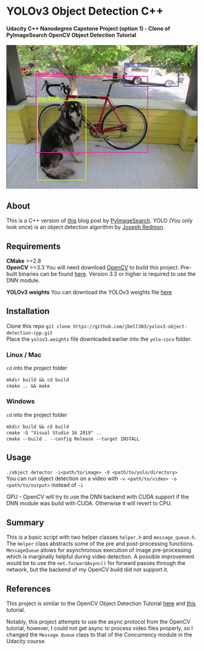 # YOLOv3 Object Detection C++
#### Udacity C++ Nanodegree Capstone Project (option 1) - Clone of PyImageSearch OpenCV Object Detection Tutorial
![dog](https://github.com/jbell303/yolov3-object-detection-cpp/blob/master/images/dog_processed.PNG)

## About
This is a C++ version of [this](https://www.pyimagesearch.com/2018/11/12/yolo-object-detection-with-opencv/) blog post by [PyImageSearch](pyimagesearch.com).
YOLO (You only look once) is an object detection algorithm by [Joseph Redmon](pjreddie.com).

## Requirements
**CMake** >=2.8  
**OpenCV** >=3.3 You will need download [OpenCV](opencv.org) to build this project. Pre-built binaries can be found [here](opencv.org/releases). Version 3.3 or higher is required to use the DNN module.

**YOLOv3 weights** You can download the YOLOv3 weights file [here](https://pjreddie.com/media/files/yolov3.weights)

## Installation
Clone this repo `git clone https://github.com/jbell303/yolov3-object-detection-cpp.git`  
Place the `yolov3.weights` file downloaded earlier into the `yolo-coco` folder.  

### Linux / Mac
`cd` into the project folder
```
mkdir build && cd build  
cmake .. && make
```

### Windows
`cd` into the project folder
```
mkdir build && cd build
cmake -G "Visual Studio 16 2019" ..
cmake --build . --config Release --target INSTALL
```

## Usage
`./object detector -i<path/to/image> -d <path/to/yolo/directory>`  
You can run object detection on a video with `-v <path/to/video> -o <path/to/output>` instead of `-i`

GPU - OpenCV will try to use the DNN backend with CUDA support if the DNN module was build with CUDA. Otherwise it will revert to CPU.

## Summary
This is a basic script with two helper classes `helper.h` and `message_queue.h`. The `Helper` class abstracts some of the pre and post-processing functions. `MessageQueue` allows for asynchronous execution of image pre-processing which is marginally helpful during video detection. A possible improvement would be to use the `net.forwardAsync()` for forward passes through the network, but the backend of my OpenCV build did not support it. 

## References
This project is similar to the OpenCV Object Detection Tutorial [here](https://github.com/opencv/opencv/blob/master/samples/dnn/object_detection.py) and [this](https://www.learnopencv.com/deep-learning-based-object-detection-using-yolov3-with-opencv-python-c/) tutorial.

Notably, this project attempts to use the async protocol from the OpenCV tutorial, however, I could not get async to process video files properly, so I changed the `Message Queue` class to that of the Concurrency module in the Udacity course.


